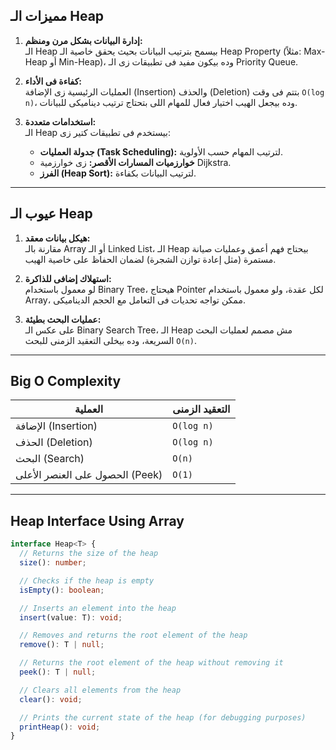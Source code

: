 ## مميزات الـ Heap

1. **إدارة البيانات بشكل مرن ومنظم:**  
   الـ Heap بيسمح بترتيب البيانات بحيث يحقق خاصية الـ Heap Property (مثلاً: Max-Heap أو Min-Heap)، وده بيكون مفيد فى تطبيقات زى الـ Priority Queue.

2. **كفاءة فى الأداء:**  
   العمليات الرئيسية زى الإضافة (Insertion) والحذف (Deletion) بتتم فى وقت `O(log n)`، وده بيجعل الهيب اختيار فعال للمهام اللى بتحتاج ترتيب ديناميكى للبيانات.

3. **استخدامات متعددة:**  
   الـ Heap بيستخدم فى تطبيقات كتير زى:
   - **جدولة العمليات (Task Scheduling):** لترتيب المهام حسب الأولوية.
   - **خوارزميات المسارات الأقصر:** زى خوارزمية Dijkstra.
   - **الفرز (Heap Sort):** لترتيب البيانات بكفاءة.

---

## عيوب الـ Heap

1. **هيكل بيانات معقد:**  
   مقارنة بالـ Array أو الـ Linked List، الـ Heap بيحتاج فهم أعمق وعمليات صيانة مستمرة (مثل إعادة توازن الشجرة) لضمان الحفاظ على خاصية الهيب.

2. **استهلاك إضافى للذاكرة:**  
   لو معمول باستخدام Binary Tree، هيحتاج Pointer لكل عقدة، ولو معمول باستخدام Array، ممكن تواجه تحديات فى التعامل مع الحجم الديناميكى.

3. **عمليات البحث بطيئة:**  
   على عكس الـ Binary Search Tree، الـ Heap مش مصمم لعمليات البحث السريعة، وده بيخلى التعقيد الزمنى للبحث `O(n)`.

---

## Big O Complexity

| العملية                           | التعقيد الزمنى |
| -------------------------------- | -------------- |
| الإضافة (Insertion)              | `O(log n)`     |
| الحذف (Deletion)                 | `O(log n)`     |
| البحث (Search)                   | `O(n)`         |
| الحصول على العنصر الأعلى (Peek)  | `O(1)`         |

---


## Heap Interface Using Array

```typescript
interface Heap<T> {
  // Returns the size of the heap
  size(): number;

  // Checks if the heap is empty
  isEmpty(): boolean;

  // Inserts an element into the heap
  insert(value: T): void;

  // Removes and returns the root element of the heap
  remove(): T | null;

  // Returns the root element of the heap without removing it
  peek(): T | null;

  // Clears all elements from the heap
  clear(): void;

  // Prints the current state of the heap (for debugging purposes)
  printHeap(): void;
}
